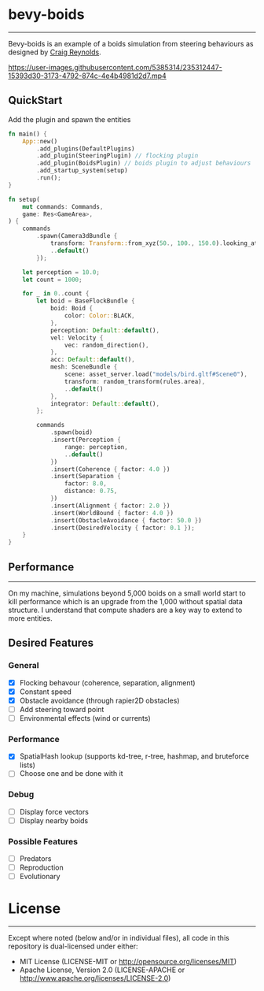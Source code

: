 # bevy-boids

---

Bevy-boids is an example of a boids simulation from steering behaviours as designed by [Craig Reynolds](https://www.red3d.com/cwr/boids/).

https://user-images.githubusercontent.com/5385314/235312447-15393d30-3173-4792-874c-4e4b4981d2d7.mp4

## QuickStart
Add the plugin and spawn the entities

```Rust
fn main() {
    App::new()
        .add_plugins(DefaultPlugins)
        .add_plugin(SteeringPlugin) // flocking plugin
        .add_plugin(BoidsPlugin) // boids plugin to adjust behaviours
        .add_startup_system(setup)
        .run();
}

fn setup(
    mut commands: Commands,
    game: Res<GameArea>,
) {
    commands
        .spawn(Camera3dBundle {
            transform: Transform::from_xyz(50., 100., 150.0).looking_at(Vec3::ZERO, Vec3::Y),
            ..default()
        });

    let perception = 10.0;
    let count = 1000;

    for _ in 0..count {
        let boid = BaseFlockBundle {
            boid: Boid {
                color: Color::BLACK,
            },
            perception: Default::default(),
            vel: Velocity {
                vec: random_direction(),
            },
            acc: Default::default(),
            mesh: SceneBundle {
                scene: asset_server.load("models/bird.gltf#Scene0"),
                transform: random_transform(rules.area),
                ..default()
            },
            integrator: Default::default(),
        };

        commands
            .spawn(boid)
            .insert(Perception {
                range: perception,
                ..default()
            })
            .insert(Coherence { factor: 4.0 })
            .insert(Separation {
                factor: 8.0,
                distance: 0.75,
            })
            .insert(Alignment { factor: 2.0 })
            .insert(WorldBound { factor: 4.0 })
            .insert(ObstacleAvoidance { factor: 50.0 })
            .insert(DesiredVelocity { factor: 0.1 });
    }
}
```

## Performance

---

On my machine, simulations beyond 5,000 boids on a small world start to kill performance which is an upgrade from the 1,000 without spatial data structure.
I understand that compute shaders are a key way to extend to more entities.


## Desired Features
### General
- [x] Flocking behavour (coherence, separation, alignment)
- [x] Constant speed
- [X] Obstacle avoidance (through rapier2D obstacles)
- [ ] Add steering toward point
- [ ] Environmental effects (wind or currents)

### Performance
- [x] SpatialHash lookup (supports kd-tree, r-tree, hashmap, and bruteforce lists)
- [ ] Choose one and be done with it

### Debug
- [ ] Display force vectors
- [ ] Display nearby boids

### Possible Features
- [ ] Predators
- [ ] Reproduction
- [ ] Evolutionary

# License

---

Except where noted (below and/or in individual files), all code in this repository is dual-licensed under either:
- MIT License (LICENSE-MIT or http://opensource.org/licenses/MIT)
- Apache License, Version 2.0 (LICENSE-APACHE or http://www.apache.org/licenses/LICENSE-2.0)
